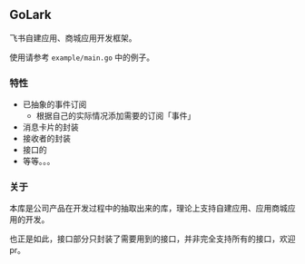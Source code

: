 ## GoLark

飞书自建应用、商城应用开发框架。

使用请参考 `example/main.go` 中的例子。

### 特性

- 已抽象的事件订阅
  - 根据自己的实际情况添加需要的订阅「事件」
- 消息卡片的封装
- 接收者的封装
- 接口的
- 等等。。。

### 关于

本库是公司产品在开发过程中的抽取出来的库，理论上支持自建应用、应用商城应用的开发。

也正是如此，接口部分只封装了需要用到的接口，并非完全支持所有的接口，欢迎 pr。
